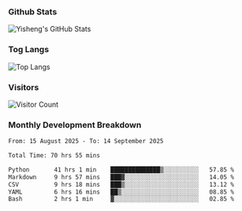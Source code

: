 ### Github Stats
![Yisheng's GitHub Stats](https://github-readme-stats-9qabuvhk1-gongyisheng.vercel.app/api?username=gongyisheng&count_private=true&show_icons=true)
### Tog Langs
![Top Langs](https://github-readme-stats-9qabuvhk1-gongyisheng.vercel.app/api/top-langs/?username=gongyisheng&layout=compact)
### Visitors
![Visitor Count](https://profile-counter.glitch.me/gongyisheng/count.svg)
### Monthly Development Breakdown
<!--START_SECTION:waka-->

```txt
From: 15 August 2025 - To: 14 September 2025

Total Time: 70 hrs 55 mins

Python       41 hrs 1 min    ██████████████▒░░░░░░░░░░   57.85 %
Markdown     9 hrs 57 mins   ███▓░░░░░░░░░░░░░░░░░░░░░   14.05 %
CSV          9 hrs 18 mins   ███▒░░░░░░░░░░░░░░░░░░░░░   13.12 %
YAML         6 hrs 16 mins   ██▒░░░░░░░░░░░░░░░░░░░░░░   08.85 %
Bash         2 hrs 1 min     ▓░░░░░░░░░░░░░░░░░░░░░░░░   02.85 %
```

<!--END_SECTION:waka-->
